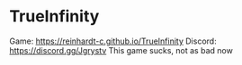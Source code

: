 # TrueInfinity
Game: https://reinhardt-c.github.io/TrueInfinity Discord: https://discord.gg/Jgrystv
This game sucks, not as bad now
